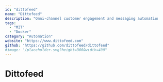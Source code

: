 ```yaml
---
id: "dittofeed"
name: "Dittofeed"
description: "Omni-channel customer engagement and messaging automation platform (alternative to Braze, Customer.io, Iterable)."
tags:
  - "MIT"
  - "Docker"
category: "Automation"
website: "https://www.dittofeed.com"
github: "https://github.com/dittofeed/dittofeed"
#image: "/placeholder.svg?height=300&width=400"
---
```


# Dittofeed

